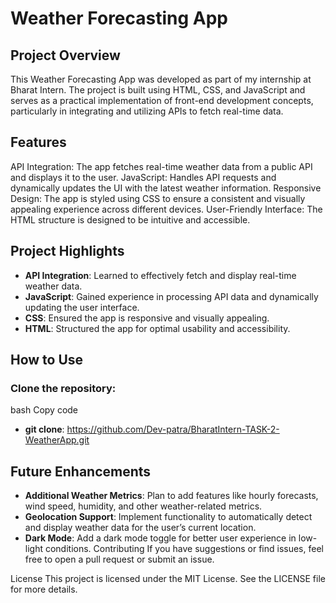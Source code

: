 # Weather Forecasting App


## Project Overview
This Weather Forecasting App was developed as part of my internship at Bharat Intern. The project is built using HTML, CSS, and JavaScript and serves as a practical implementation of front-end development concepts, particularly in integrating and utilizing APIs to fetch real-time data.

## Features
API Integration: The app fetches real-time weather data from a public API and displays it to the user.
JavaScript: Handles API requests and dynamically updates the UI with the latest weather information.
Responsive Design: The app is styled using CSS to ensure a consistent and visually appealing experience across different devices.
User-Friendly Interface: The HTML structure is designed to be intuitive and accessible.
## Project Highlights
- **API Integration**: Learned to effectively fetch and display real-time weather data.
- **JavaScript**: Gained experience in processing API data and dynamically updating the user interface.
- **CSS**: Ensured the app is responsive and visually appealing.
- **HTML**: Structured the app for optimal usability and accessibility.
## How to Use
### Clone the repository:
bash
Copy code
- **git clone**: https://github.com/Dev-patra/BharatIntern-TASK-2-WeatherApp.git

## Future Enhancements
- **Additional Weather Metrics**: Plan to add features like hourly forecasts, wind speed, humidity, and other weather-related metrics.
- **Geolocation Support**: Implement functionality to automatically detect and display weather data for the user’s current location.
- **Dark Mode**: Add a dark mode toggle for better user experience in low-light conditions.
Contributing
If you have suggestions or find issues, feel free to open a pull request or submit an issue.

License
This project is licensed under the MIT License. See the LICENSE file for more details.
